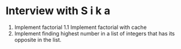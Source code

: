 # Interview with S i k a
1. Implement factorial
1.1 Implement factorial with cache
2. Implement finding highest number in a list of integers that has its opposite in the list.
